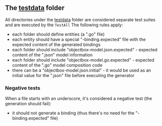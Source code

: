 ## The [testdata](testdata) folder
All directories under the [testdata](testdata) folder are considered separate test suites and are executed by the `TestAll`
The following rules apply:
* each folder should define entities (a ".go" file)
* each entity should have a special "-binding.expected" file with the expected content of the generated bindings
* each folder should include "objectbox-model.json.expected" - expected content of the ".json" model information
* each folder should include "objectbox-model.go.expected" - expected content of the ".go" model composition code
* there can be a "objectbox-model.json.initial" - it would be used as an initial value for the ".json" file before executing the generator 

### Negative tests
When a file starts with an underscore, it's considered a negative test (the generation should fail):
* it should not generate a binding (thus there's no need for the "-binding.expected" file)


 